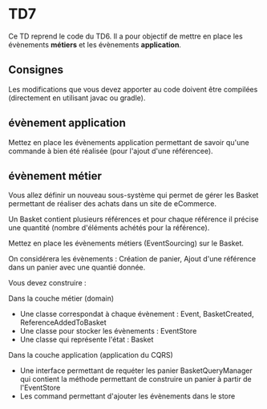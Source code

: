 # TD7

Ce TD reprend le code du TD6. Il a pour objectif de mettre en place les évènements **métiers** et les évènements **application**.

## Consignes

Les modifications que vous devez apporter au code doivent être compilées (directement en utilisant javac ou gradle).

## évènement application

Mettez en place les évènements application permettant de savoir qu'une commande à bien été réalisée (pour l'ajout d'une référencee).

## évènement métier

Vous allez définir un nouveau sous-système qui permet de gérer les Basket permettant de réaliser des achats dans un site de eCommerce.

Un Basket contient plusieurs références et pour chaque référence il précise une quantité (nombre d'éléments achétés pour la référence).

Mettez en place les évènements métiers (EventSourcing) sur le Basket.

On considérera les évènements : Création de panier, Ajout d'une référence dans un panier avec une quantié donnée.

Vous devez construire :

Dans la couche métier (domain) 

* Une classe correspondat à chaque évènement : Event, BasketCreated, ReferenceAddedToBasket
* Une classe pour stocker les évènements : EventStore
* Une classe qui représente l'état : Basket
  
Dans la couche application (application du CQRS)
* Une interface permettant de requéter les panier BasketQueryManager qui contient la méthode permettant de construire un panier à partir de l'EventStore
* Les command permettant d'ajouter les évènements dans le store